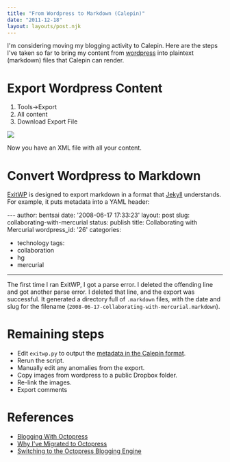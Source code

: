 ```yaml
---
title: "From Wordpress to Markdown (Calepin)"
date: "2011-12-18"
layout: layouts/post.njk
---
```


I'm considering moving my blogging activity to Calepin. Here are the steps I've taken so far to bring my content from [wordpress](http://bentsai.wordpress.com) into plaintext (markdown) files that Calepin can render.

# Export Wordpress Content

1. Tools->Export
2. All content
3. Download Export File

![](images/wp-export_001.png)

Now you have an XML file with all your content.

# Convert Wordpress to Markdown

[ExitWP](https://github.com/thomasf/exitwp) is designed to export markdown in a format that [Jekyll](https://github.com/mojombo/jekyll) understands. For example, it puts metadata into a YAML header:

\---
author: bentsai
date: '2008-06-17 17:33:23'
layout: post
slug: collaborating-with-mercurial
status: publish
title: Collaborating with Mercurial
wordpress_id: '26'
categories:

- technology
  tags:
- collaboration
- hg
- mercurial

---

The first time I ran ExitWP, I got a parse error. I deleted the offending line and got another parse error. I deleted that line, and the export was successful. It generated a directory full of `.markdown` files, with the date and slug for the filename (`2008-06-17-collaborating-with-mercurial.markdown`).

# Remaining steps

- Edit `exitwp.py` to output the [metadata in the Calepin format](http://bentsai.calepin.co/calepin-tips.html).
- Rerun the script.
- Manually edit any anomalies from the export.
- Copy images from wordpress to a public Dropbox folder.
- Re-link the images.
- Export comments

# References

- [Blogging With Octopress](http://mattgemmell.com/2011/09/12/blogging-with-octopress/)
- [Why I've Migrated to Octopress](http://felipecypriano.com/2011/09/16/why-ive-migrated-to-octopress/)
- [Switching to the Octopress Blogging Engine](http://blog.pixelingene.com/2011/09/switching-to-the-octopress-blogging-engine/)
